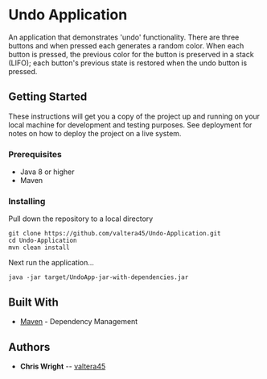 # Undo Application

An application that demonstrates 'undo' functionality.  There are three buttons and when pressed each
generates a random color.  When each button is pressed, the previous color for the button is preserved 
in a stack (LIFO); each button's previous state is restored when the undo button is pressed.

## Getting Started

These instructions will get you a copy of the project up and running on your local machine for development and testing purposes. See deployment for notes on how to deploy the project on a live system.

### Prerequisites

* Java 8 or higher
* Maven

### Installing

Pull down the repository to a local directory

```
git clone https://github.com/valtera45/Undo-Application.git
cd Undo-Application
mvn clean install
```

Next run the application...

```
java -jar target/UndoApp-jar-with-dependencies.jar
```

## Built With

* [Maven](https://maven.apache.org/) - Dependency Management

## Authors

* **Chris Wright** -- [valtera45](https://github.com/valtera45)
